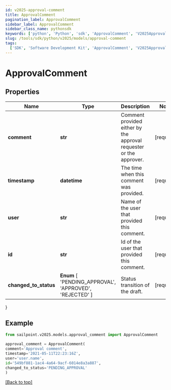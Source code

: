 ```yaml
---
id: v2025-approval-comment
title: ApprovalComment
pagination_label: ApprovalComment
sidebar_label: ApprovalComment
sidebar_class_name: pythonsdk
keywords: ['python', 'Python', 'sdk', 'ApprovalComment', 'V2025ApprovalComment']
slug: /tools/sdk/python/v2025/models/approval-comment
tags:
  ['SDK', 'Software Development Kit', 'ApprovalComment', 'V2025ApprovalComment']
---
```


# ApprovalComment

## Properties

| Name | Type | Description | Notes |
| --- | --- | --- | --- |
| **comment** | **str** | Comment provided either by the approval requester or the approver. | [required] |
| **timestamp** | **datetime** | The time when this comment was provided. | [required] |
| **user** | **str** | Name of the user that provided this comment. | [required] |
| **id** | **str** | Id of the user that provided this comment. | [required] |
| **changed_to_status** | **Enum** [ 'PENDING_APPROVAL', 'APPROVED', 'REJECTED' ] | Status transition of the draft. | [required] |

}

## Example

```python
from sailpoint.v2025.models.approval_comment import ApprovalComment

approval_comment = ApprovalComment(
comment='Approval comment',
timestamp='2021-05-11T22:23:16Z',
user='user.name',
id='549bf881-1ac4-4a64-9acf-6014e8a3a887',
changed_to_status='PENDING_APPROVAL'
)

```

[[Back to top]](#)
